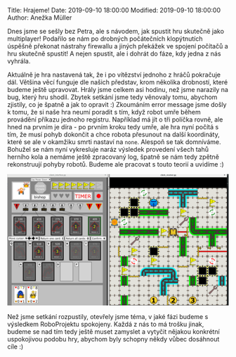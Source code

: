 Title: Hrajeme!
Date: 2019-09-10 18:00:00
Modified: 2019-09-10 18:00:00
Author: Anežka Müller

Dnes jsme se sešly bez Petra, ale s návodem, jak spustit hru skutečně jako multiplayer!
Podařilo se nám po drobných počátečních klopýtnutích úspěšně překonat nástrahy firewallu a jiných překážek ve spojení počítačů a hru skutečně spustit!
A nejen spustit, ale i dohrát do fáze, kdy jedna z nás vyhrála.

Aktuálně je hra nastavená tak, že i po vítězství jednoho z hráčů pokračuje dál.
Většina věcí funguje dle našich představ, krom několika drobností, které budeme ještě upravovat.
Hrály jsme celkem asi hodinu, než jsme narazily na bug, který hru shodil.
Zbytek setkání jsme tedy věnovaly tomu, abychom zjistily, co je špatně a jak to opravit :) 
Zkoumáním error message jsme došly k tomu, že si naše hra neumí poradit s tím, když robot umře během provádění příkazu jednoho registru. 
Například má jít o tři políčka rovně, ale hned na prvním je díra - po prvním kroku tedy umře, ale hra nyní počítá s tím, že musí pohyb dokončit a chce robota přesunout na další koordináty, které se ale v okamžiku smrti nastaví na `none`. 
Alespoň se tak domníváme. 
Bohužel se nám nyní vykresluje naráz výsledek provedení všech tahů herního kola a nemáme ještě zpracovaný log, špatně se nám tedy zpětně rekonstruují pohyby robotů.
Budeme ale pracovat s touto teorií a uvidíme :)

![herni_screenshot](./images/game_screenshot.png)

Než jsme setkání rozpustily, otevřely jsme téma, v jaké fázi budeme s výsledkem RoboProjektu spokojeny. 
Každá z nás to má trošku jinak, budeme se nad tím tedy ještě muset zamyslet a vytyčit nějakou konkrétní uspokojivou podobu hry, abychom byly schopny někdy vůbec dosáhnout cíle :) 
